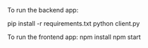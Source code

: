 To run the backend app:

pip install -r requirements.txt
python client.py

To run the frontend app:
npm install
npm start

